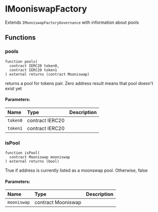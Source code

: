 # IMooniswapFactory

Extends `IMooniswapFactoryGovernance` with information about pools



## Functions
### pools
```solidity
function pools(
  contract IERC20 token0,
  contract IERC20 token1
) external returns (contract Mooniswap)
```
returns a pool for tokens pair. Zero address result means that pool doesn't exist yet

#### Parameters:
| Name | Type | Description                                                          |
| :--- | :--- | :------------------------------------------------------------------- |
|`token0` | contract IERC20 | 
|`token1` | contract IERC20 | 


### isPool
```solidity
function isPool(
  contract Mooniswap mooniswap
) external returns (bool)
```
True if address is currently listed as a moonswap pool. Otherwise, false

#### Parameters:
| Name | Type | Description                                                          |
| :--- | :--- | :------------------------------------------------------------------- |
|`mooniswap` | contract Mooniswap | 


